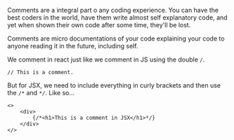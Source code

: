 Comments are a integral part o any coding experience. You can have the best coders in the world, have them write almost self explanatory code, and yet when shown their own code after some time, they'll be lost.

Comments are micro documentations of your code explaining your code to anyone reading it in the future, including self.

We comment in react just like we comment in JS using the double `/`.

```
// This is a comment.
```

But for JSX, we need to include everything in curly brackets and then use the `/*` and `*/`. Like so...

```
<>
    <div>
        {/*<h1>This is a comment in JSX</h1>*/}
    </div>
</>
```
